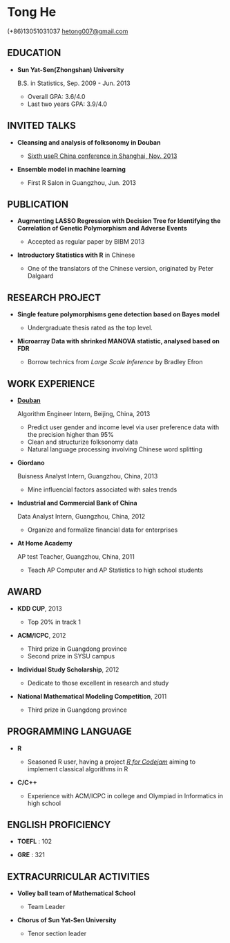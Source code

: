 Tong He
===============

(+86)13051031037
hetong007@gmail.com

EDUCATION
---------

*   **Sun Yat-Sen(Zhongshan) University**

    B.S. in Statistics,  Sep. 2009 - Jun. 2013
    
    -   Overall GPA: 3.6/4.0
    -   Last two years GPA: 3.9/4.0


INVITED TALKS
-------------

*   **Cleansing and analysis of folksonomy in Douban**

    -   [Sixth useR China conference in Shanghai, Nov. 2013](http://hetong007.github.io/Douban_Folksonomy/)

*   **Ensemble model in machine learning**

    -   First R Salon in Guangzhou, Jun. 2013


PUBLICATION
-----------

*   **Augmenting LASSO Regression with Decision Tree for Identifying the Correlation of Genetic Polymorphism and Adverse Events**

    -   Accepted as regular paper by BIBM 2013

*   **Introductory Statistics with R** in Chinese

    -   One of the translators of the Chinese version, originated by Peter Dalgaard


RESEARCH PROJECT
----------------

*   **Single feature polymorphisms gene detection based on Bayes model**

    -   Undergraduate thesis rated as the top level.
    
*   **Microarray Data with shrinked MANOVA statistic, analysed based on FDR**

    -   Borrow technics from *Large Scale Inference* by Bradley Efron


WORK EXPERIENCE
---------------

*   **[Douban](http://www.douban.com/)**

    Algorithm Engineer Intern, Beijing, China, 2013
    -   Predict user gender and income level 
        via user preference data
        with the precision higher than 95%
    -   Clean and structurize folksonomy data
    -   Natural language processing involving Chinese word splitting

*   **Giordano** 

    Buisness Analyst Intern, Guangzhou, China, 2013
    -   Mine influencial factors associated with sales trends

*   **Industrial and Commercial Bank of China**

    Data Analyst Intern, Guangzhou, China, 2012
    -   Organize and formalize financial data for enterprises

*   **At Home Academy**

    AP test Teacher, Guangzhou, China, 2011
    -   Teach AP Computer and AP Statistics to high school students

AWARD
-----

*   **KDD CUP**, 2013
    
    -   Top 20% in track 1

*   **ACM/ICPC**, 2012
    
    -   Third prize in Guangdong province
    -   Second prize in SYSU campus

*   **Individual Study Scholarship**, 2012

    -   Dedicate to those excellent in research and study
    
*   **National Mathematical Modeling Competition**, 2011

    -   Third prize in Guangdong province


PROGRAMMING LANGUAGE
--------------------

*   **R**

    -   Seasoned R user, having a project [*R for Codejam*](https://github.com/hetong007/r4codejam) aiming to implement classical algorithms in R
    
*   **C/C++**

    -   Experience with ACM/ICPC in college and Olympiad in Informatics in high school


ENGLISH PROFICIENCY
-------------------

*   **TOEFL** : 102

*   **GRE** : 321


EXTRACURRICULAR ACTIVITIES
--------------------------

*   **Volley ball team of Mathematical School**

    -   Team Leader 

*   **Chorus of Sun Yat-Sen University**

    -   Tenor section leader

